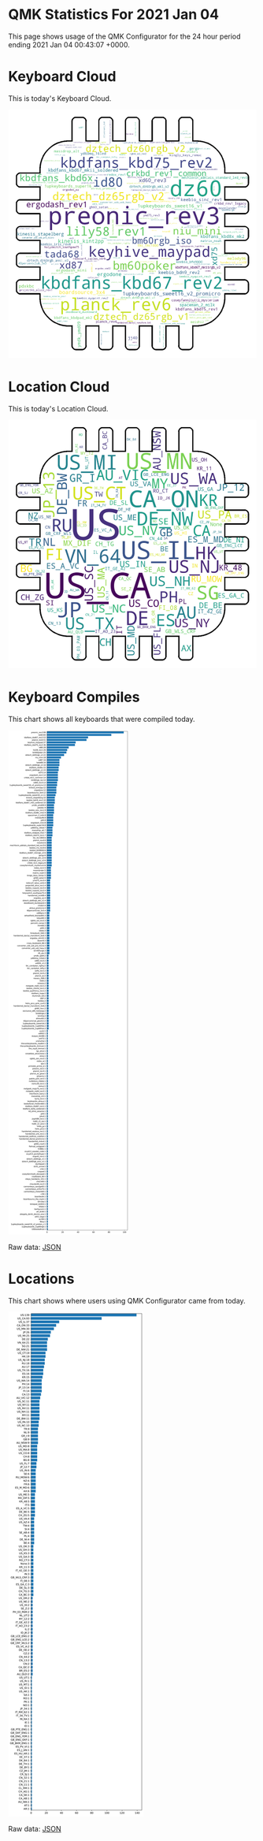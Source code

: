 # QMK Statistics For 2021 Jan 04

This page shows usage of the QMK Configurator for the 24 hour period ending 2021 Jan 04 00:43:07 +0000.

# Keyboard Cloud

This is today's Keyboard Cloud.

<img src="reports/20210104/keyboards_wordcloud.png">

# Location Cloud

This is today's Location Cloud.

<img src="reports/20210104/locations_wordcloud.png">

# Keyboard Compiles

This chart shows all keyboards that were compiled today.

<img src="reports/20210104/keyboards.svg">

Raw data: [JSON](reports/20210104/keyboards.json ':ignore')

# Locations

This chart shows where users using QMK Configurator came from today.

<img src="reports/20210104/locations.svg">

Raw data: [JSON](reports/20210104/locations.json ':ignore')
    